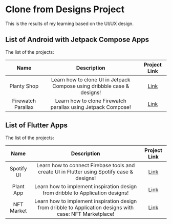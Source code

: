 # Clone from Designs Project
 This is the results of my learning based on the UI/UX design.

## List of Android with Jetpack Compose Apps
The list of the projects:

| Name      | Description  | Project Link  |
| :-: | :-: | :-: | 
| Planty Shop | Learn how to clone UI in Jetpack Compose using dribbble case & designs! | [Link](https://github.com/patriciafiona/Clone-From-Design-Projects/tree/main/Android%20with%20Jetpack%20Compose/Planty%20Shop) | 
| Firewatch Parallax | Learn how to clone Firewatch parallax using Jetpack Compose! | [Link](https://github.com/patriciafiona/Clone-From-Design-Projects/tree/main/Android%20with%20Jetpack%20Compose/FirewatchParallax) | 

## List of Flutter Apps
The list of the projects:

| Name      | Description  | Project Link  |
| :-: | :-: | :-: | 
| Spotify UI | Learn how to connect Firebase tools and create UI in Flutter using Spotify case & designs! | [Link](https://github.com/patriciafiona/Flutter-Projects/tree/main/Flutter/Spotify%20UI) | 
| Plant App | Learn how to implement inspiration design from dribble to Application designs! | [Link](https://github.com/patriciafiona/Clone-From-Design-Projects/tree/main/Flutter/Plants%20App) | 
| NFT Market | Learn how to implement inspiration design from dribble to Application designs with case: NFT Marketplace! | [Link](https://github.com/patriciafiona/Clone-From-Design-Projects/tree/main/Flutter/NFT%20Marketplace/nft_marketplace) | 
